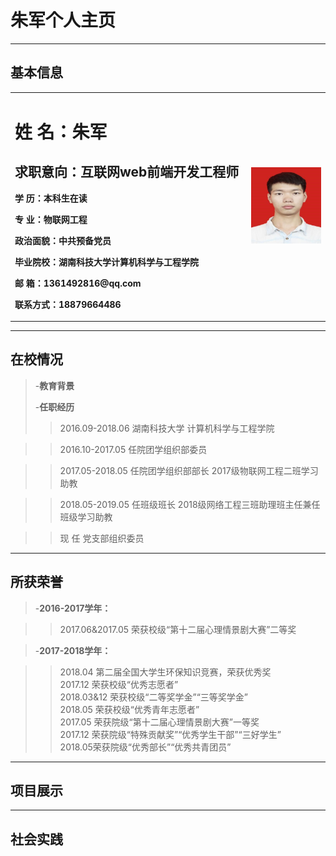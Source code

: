 # 朱军个人主页
---
## 基本信息
<table border="0">
  <tr>
    <td width="75%">
      <h1>姓    名：朱军  </h1>
      <h2>求职意向：互联网web前端开发工程师</h2>
      <p><b>学   历：本科生在读</b></p>
      <p><b>专   业：物联网工程</b></p>
      <p><b>政治面貌：中共预备党员</p></b> 
      <p><b>毕业院校：湖南科技大学计算机科学与工程学院</b></p>
      <p><b>邮    箱：1361492816@qq.com</b></p>
      <p><b>联系方式：18879664486</b></p>
    </td>
    <td width="25%">
      <img src="/zhujun.jpg" width="100%">      
    </td>
  </tr>
</table>

---
## 在校情况
> 
> -**教育背景**
> >
> -**任职经历**
> >2016.09-2018.06     湖南科技大学   计算机科学与工程学院

> >2016.10-2017.05     任院团学组织部委员  

> >2017.05-2018.05     任院团学组织部部长
                      2017级物联网工程二班学习助教
                      
> >2018.05-2019.05     任班级班长
                     2018级网络工程三班助理班主任兼任班级学习助教
                     
> >现   任            党支部组织委员


---
## 所获荣誉
>
>-**2016-2017学年：**

>    >2017.06&2017.05  荣获校级“第十二届心理情景剧大赛”二等奖

>-**2017-2018学年：**

>    >2018.04 第二届全国大学生环保知识竞赛，荣获优秀奖                 
>    >2017.12 荣获校级“优秀志愿者”      
>    >2018.03&12 荣获校级“二等奖学金”“三等奖学金”     
>    >2018.05 荣获校级“优秀青年志愿者”     
>    >2017.05 荣获院级“第十二届心理情景剧大赛”一等奖   
>    >2017.12 荣获院级“特殊贡献奖”“优秀学生干部”“三好学生”   
>    >2018.05荣获院级“优秀部长”“优秀共青团员”   
---
## 项目展示


---
## 社会实践





